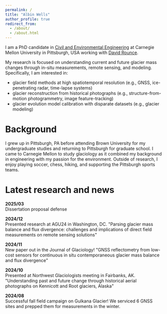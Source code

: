 ```yaml
---
permalink: /
title: "Albin Wells"
author_profile: true
redirect_from: 
  - /about/
  - /about.html
---
```


I am a PhD candidate in [Civil and Environmental Engineering](https://cee.engineering.cmu.edu/) at Carnegie Mellon University in Pittsburgh, USA working with [David Rounce](https://www.cmu.edu/cee/cryotartans/index.html).

My research is focused on understanding current and future glacier mass changes through in-situ measurements, remote sensing, and modeling. Specifically, I am interested in:
- glacier field methods at high spatiotemporal resolution (e.g., GNSS, ice-penetrating radar, time-lapse systems)
- glacier reconstruction from historical photographs (e.g., structure-from-motion photogrammetry, image feature-tracking)
- glacier evolution model calibration with disparate datasets (e.g., glacier modeling)

Background
======
I grew up in Pittsburgh, PA before attending Brown University for my undergraduate studies and returning to Pittsburgh for graduate school. I came to Carnegie Mellon to study glaciology as it combined my background in engineering with my passion for the environment. Outside of research, I enjoy playing soccer, chess, hiking, and supporting the Pittsburgh sports teams.

Latest research and news
======
<p> <strong> 2025/03 </strong> <br>
Dissertation proposal defense </p>

<p> <strong> 2024/12 </strong> <br>
Presented research at AGU24 in Washington, DC. "Parsing glacier mass balance and flux divergence: challenges and implications of direct field measurements on remote sensing solutions" </p>

<p> <strong> 2024/11 </strong> <br>
New paper out in the Journal of Glaciology! "GNSS reflectometry from low-cost sensors for continuous in situ contemporaneous glacier mass balance and flux divergence" <a href="https://www.cambridge.org/core/journals/journal-of-glaciology/article/gnss-reflectometry-from-lowcost-sensors-for-continuous-in-situ-contemporaneous-glacier-mass-balance-and-flux-divergence/7F36028E3EBA46B8A1D3CB974D40B9D0"> </a> </p>

<p> <strong> 2024/10 </strong> <br>
Presented at Northwest Glaciologists meeting in Fairbanks, AK. "Understanding past and future change through historical aerial photographs on Kennicott and Root glaciers, Alaska" </p>

<p> <strong> 2024/08 </strong> <br>
Successful fall field campaign on Gulkana Glacier! We serviced 6 GNSS sites and prepped them for measurements in the winter. </p>


